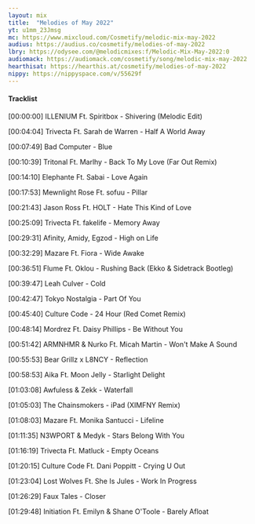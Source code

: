 ```yaml
---
layout: mix
title:  "Melodies of May 2022"
yt: u1mm_23Jmsg
mc: https://www.mixcloud.com/Cosmetify/melodic-mix-may-2022
audius: https://audius.co/cosmetify/melodies-of-may-2022
lbry: https://odysee.com/@melodicmixes:f/Melodic-Mix-May-2022:0
audiomack: https://audiomack.com/cosmetify/song/melodic-mix-may-2022
hearthisat: https://hearthis.at/cosmetify/melodies-of-may-2022
nippy: https://nippyspace.com/v/55629f
---
```


#### Tracklist

[00:00:00] ILLENIUM Ft. Spiritbox - Shivering (Melodic Edit)

[00:04:04] Trivecta Ft. Sarah de Warren - Half A World Away

[00:07:49] Bad Computer - Blue

[00:10:39] Tritonal Ft. Marlhy - Back To My Love (Far Out Remix)

[00:14:10] Elephante Ft. Sabai - Love Again

[00:17:53] Mewnlight Rose Ft. sofuu - Pillar

[00:21:43] Jason Ross Ft. HOLT - Hate This Kind of Love

[00:25:09] Trivecta Ft. fakelife - Memory Away

[00:29:31] Afinity, Amidy, Egzod - High on Life

[00:32:29] Mazare Ft. Fiora - Wide Awake

[00:36:51] Flume Ft. Oklou - Rushing Back (Ekko & Sidetrack Bootleg)

[00:39:47] Leah Culver - Cold

[00:42:47] Tokyo Nostalgia - Part Of You

[00:45:40] Culture Code - 24 Hour (Red Comet Remix)

[00:48:14] Mordrez Ft. Daisy Phillips - Be Without You

[00:51:42] ARMNHMR & Nurko Ft. Micah Martin - Won't Make A Sound

[00:55:53] Bear Grillz x L8NCY - Reflection

[00:58:53] Aika Ft. Moon Jelly - Starlight Delight

[01:03:08] Awfuless & Zekk - Waterfall

[01:05:03] The Chainsmokers - iPad (XIMFNY Remix)

[01:08:03] Mazare Ft. Monika Santucci - Lifeline

[01:11:35] N3WPORT & Medyk - Stars Belong With You

[01:16:19] Trivecta Ft. Matluck - Empty Oceans

[01:20:15] Culture Code Ft. Dani Poppitt - Crying U Out

[01:23:04] Lost Wolves Ft. She Is Jules - Work In Progress

[01:26:29] Faux Tales - Closer

[01:29:48] Initiation Ft. Emilyn & Shane O'Toole - Barely Afloat
